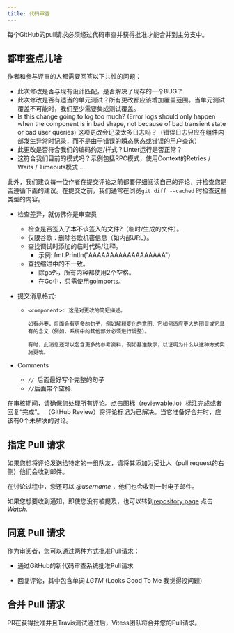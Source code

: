 ```yaml
---
title: 代码审查
---
```


每个GitHub的pull请求必须经过代码审查并获得批准才能合并到主分支中。


## 都审查点儿啥

作者和参与评审的人都需要回答以下共性的问题：

*   此次修改是否与现有设计匹配，是否解决了现存的一个BUG？
*   此次修改是否有适当的单元测试？所有更改都应该增加覆盖范围。当单元测试覆盖不可能时，我们至少需要集成测试覆盖。
*   Is this change going to log too much? (Error logs should only happen when the component is in bad shape, not because of bad transient state or bad user queries)
这项更改会记录太多日志吗？（错误日志只应在组件内部发生异常时记录，而不是由于错误的瞬态状态或错误的用户查询）
*   此更改是否符合我们的编码约定/样式？Linter运行是否正常？
*   这符合我们目前的模式吗？示例包括RPC模式，使用Context的Retries / Waits / Timeouts模式 ...

此外，我们建议每一位作者在提交评论之前都要仔细阅读自己的评论，并检查您是否遵循下面的建议。在提交之前，我们通常在浏览`git diff --cached` 时检查这些类型的内容。

*   检查差异，就仿佛你是审查员
    *   检查是否签入了本不该签入的文件?（临时/生成的文件）。
    *   仅限谷歌：删除谷歌机密信息（如内部URL）。
    *   查找调试时添加的临时代码/注释。
        *   示例: fmt.Println("AAAAAAAAAAAAAAAAAA")
    *   查找缩进中的不一致。
        *   除go外，所有内容都使用2个空格。
        *   在Go中，只需使用goimports。

*   提交消息格式:
    *   ```
        <component>: 这是对更改的简短描述。

        如有必要，后面会有更多的句子，例如解释变化的意图、它如何适应更大的图景或它具有的含义（例如，系统中的其他部分必须进行调整）。

        有时，此消息还可以包含更多的参考资料，例如基准数字，以证明为什么以这种方式实施更改。
        ```
*   Comments
    *   `// `后面最好写个完整的句子
    *    `//`后面带个空格.

在审核期间，请确保您处理所有评论。点击图标（reviewable.io）标注完成或者回复“完成”。 （GitHub Review）将评论标记为已解决。当它准备好合并时，应该有0个未解决的讨论。

## 指定 Pull 请求

如果您想将评论发送给特​​定的一组队友，请将其添加为受让人（pull request的右侧）他们会收到邮件。

在讨论过程中，您还可以 *@username* ，他们也会收到一封电子邮件。

如果您想要收到通知，即使您没有被提及，也可以转到[repository page](https://github.com/vitessio/vitess) 点击 *Watch*.

## 同意 Pull 请求

作为审阅者，您可以通过两种方式批准Pull请求：

* 通过GitHub的新代码审查系统批准Pull请求

* 回复评论，其中包含单词 *LGTM*  (Looks Good To Me 我觉得没问题)

## 合并 Pull 请求

PR在获得批准并且Travis测试通过后，Vitess团队将合并您的Pull请求。

